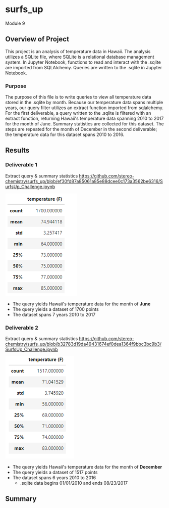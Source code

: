 # surfs_up
Module 9

## Overview of Project
This project is an analysis of temperature data in Hawaii. The analysis utilizes a SQLite file, where SQLite is a relational database management system. In Jupyter Notebook, functions to read and interact with the .sqlite are imported from SQLAlchemy. Queries are written to the .sqlite in Jupyter Notebook.
### Purpose
The purpose of this file is to write queries to view all temperature data stored in the .sqlite by month. Because our temperature data spans multiple years, our query filter utilizes an extract function imported from sqlalchemy. For the first deliverable, a query written to the .sqlite is filtered with an extract function, returning Hawaii's temperature data spanning 2010 to 2017 for the month of June. Summary statistics are collected for this dataset. The steps are repeated for the month of December in the second deliverable; the temperature data for this dataset spans 2010 to 2016.
## Results
### Deliverable 1
Extract query & summary statistics https://github.com/stereo-chemistry/surfs_up/blob/ef30fd87a85061a85e88dcee0c173a3562be6316/SurfsUp_Challenge.ipynb

![](resources/June_Statistics.png)

* The query  yields Hawaii's temperature data for the month of **June**
* The query yields a dataset of 1700 points
* The dataset spans 7 years 2010 to 2017
### Deliverable 2
Extract query & summary statistics https://github.com/stereo-chemistry/surfs_up/blob/b32783d19da49431674ef0dea1364f9bbc3bc9b3/SurfsUp_Challenge.ipynb

![](resources/December_Statistics.png)

* The query yields Hawaii's temperature data for the month of **December**
* The query yields a dataset of 1517 points
* The dataset spans 6 years 2010 to 2016
  * .sqlite data begins 01/01/2010 and ends 08/23/2017 
## Summary
